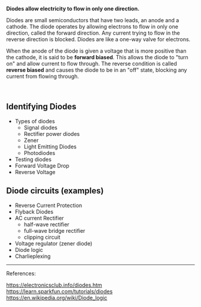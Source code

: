 **Diodes allow electricity to flow in only one direction.**

Diodes are small semiconductors that have two leads, an anode and a cathode. The diode operates by allowing electrons to flow in only one direction, called the forward direction. Any current trying to flow in the reverse direction is blocked. Diodes are like a one-way valve for electrons.

When the anode of the diode is given a voltage that is more positive than the cathode, it is said to be **forward biased**. This allows the diode to "turn on" and allow current to flow through. The reverse condition is called **reverse biased** and causes the diode to be in an "off" state, blocking any current from flowing through.

<br>

## Identifying Diodes
- Types of diodes
    * Signal diodes
    * Rectifier power diodes
    * Zener
    * Light Emitting Diodes
    * Photodiodes
- Testing diodes
- Forward Voltage Drop
- Reverse Voltage


## Diode circuits (examples)
- Reverse Current Protection
- Flyback Diodes
- AC current Rectifier
    * half-wave rectifier
    * full-wave bridge rectifier
    * clipping circuit
- Voltage regulator (zener diode)
- Diode logic
- Charlieplexing

---
References:   

https://electronicsclub.info/diodes.htm   
https://learn.sparkfun.com/tutorials/diodes    
https://en.wikipedia.org/wiki/Diode_logic